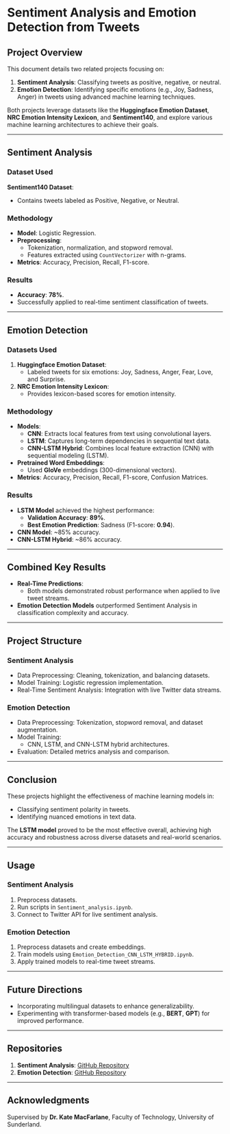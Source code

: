 # Sentiment Analysis and Emotion Detection from Tweets

## Project Overview
This document details two related projects focusing on:
1. **Sentiment Analysis**: Classifying tweets as positive, negative, or neutral.
2. **Emotion Detection**: Identifying specific emotions (e.g., Joy, Sadness, Anger) in tweets using advanced machine learning techniques.

Both projects leverage datasets like the **Huggingface Emotion Dataset**, **NRC Emotion Intensity Lexicon**, and **Sentiment140**, and explore various machine learning architectures to achieve their goals.

---

## Sentiment Analysis

### Dataset Used
**Sentiment140 Dataset**:
- Contains tweets labeled as Positive, Negative, or Neutral.

### Methodology
- **Model**: Logistic Regression.
- **Preprocessing**:
  - Tokenization, normalization, and stopword removal.
  - Features extracted using `CountVectorizer` with n-grams.
- **Metrics**: Accuracy, Precision, Recall, F1-score.

### Results
- **Accuracy**: **78%**.
- Successfully applied to real-time sentiment classification of tweets.

---

## Emotion Detection

### Datasets Used
1. **Huggingface Emotion Dataset**:
   - Labeled tweets for six emotions: Joy, Sadness, Anger, Fear, Love, and Surprise.
2. **NRC Emotion Intensity Lexicon**:
   - Provides lexicon-based scores for emotion intensity.

### Methodology
- **Models**:
  - **CNN**: Extracts local features from text using convolutional layers.
  - **LSTM**: Captures long-term dependencies in sequential text data.
  - **CNN-LSTM Hybrid**: Combines local feature extraction (CNN) with sequential modeling (LSTM).
- **Pretrained Word Embeddings**:
  - Used **GloVe** embeddings (300-dimensional vectors).
- **Metrics**: Accuracy, Precision, Recall, F1-score, Confusion Matrices.

### Results
- **LSTM Model** achieved the highest performance:
  - **Validation Accuracy**: **89%**.
  - **Best Emotion Prediction**: Sadness (F1-score: **0.94**).
- **CNN Model**: ~85% accuracy.
- **CNN-LSTM Hybrid**: ~86% accuracy.

---

## Combined Key Results

- **Real-Time Predictions**:
  - Both models demonstrated robust performance when applied to live tweet streams.
- **Emotion Detection Models** outperformed Sentiment Analysis in classification complexity and accuracy.

---

## Project Structure

### Sentiment Analysis
- Data Preprocessing: Cleaning, tokenization, and balancing datasets.
- Model Training: Logistic regression implementation.
- Real-Time Sentiment Analysis: Integration with live Twitter data streams.

### Emotion Detection
- Data Preprocessing: Tokenization, stopword removal, and dataset augmentation.
- Model Training:
  - CNN, LSTM, and CNN-LSTM hybrid architectures.
- Evaluation: Detailed metrics analysis and comparison.

---

## Conclusion
These projects highlight the effectiveness of machine learning models in:
- Classifying sentiment polarity in tweets.
- Identifying nuanced emotions in text data.

The **LSTM model** proved to be the most effective overall, achieving high accuracy and robustness across diverse datasets and real-world scenarios.

---

## Usage

### Sentiment Analysis
1. Preprocess datasets.
2. Run scripts in `Sentiment_analysis.ipynb`.
3. Connect to Twitter API for live sentiment analysis.

### Emotion Detection
1. Preprocess datasets and create embeddings.
2. Train models using `Emotion_Detection_CNN_LSTM_HYBRID.ipynb`.
3. Apply trained models to real-time tweet streams.

---

## Future Directions

- Incorporating multilingual datasets to enhance generalizability.
- Experimenting with transformer-based models (e.g., **BERT**, **GPT**) for improved performance.

---

## Repositories

1. **Sentiment Analysis**: [GitHub Repository](https://github.com/anass-zniti/Sentiment-analysis.git)
2. **Emotion Detection**: [GitHub Repository](https://github.com/anass-zniti/Emotion-Detection.git)

---

## Acknowledgments
Supervised by **Dr. Kate MacFarlane**, Faculty of Technology, University of Sunderland.
